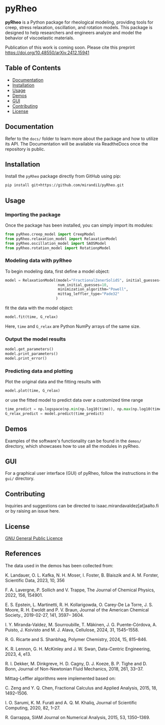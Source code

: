 # pyRheo

**pyRheo** is a Python package for rheological modeling, providing tools for creep, stress relaxation, oscillation, and rotation models. This package is designed to help researchers and engineers analyze and model the behavior of viscoelastic materials.

Publication of this work is coming soon. Please cite this preprint https://doi.org/10.48550/arXiv.2412.15941

## Table of Contents
- [Documentation](#documentation)
- [Installation](#installation)
- [Usage](#usage)
- [Demos](#demos)
- [GUI](#gui)
- [Contributing](#contributing)
- [License](#license)

## Documentation
Refer to the `docs/` folder to learn more about the package and how to utilize its API. The Documentation will be available via ReadtheDocs once the repository is public.


## Installation

Install the `pyRheo` package directly from GitHub using pip:

```sh
pip install git+https://github.com/mirandi1/pyRheo.git
```

## Usage
### Importing the package
Once the package has been installed, you can simply import its modules:

```python
from pyRheo.creep_model import CreepModel
from pyRheo.relaxation_model import RelaxationModel
from pyRheo.oscillation_model import SAOSModel
from pyRheo.rotation_model import RotationpModel
```

### Modeling data with pyRheo
To begin modeling data, first define a model object:

```python
model = RelaxationModel(model="FractionalZenerSolidS", initial_guesses="random", 
                        num_initial_guesses=10, 
                        minimization_algorithm="Powell", 
                        mittag_leffler_type="Pade32"
                       )
```

fit the data with the model object:

```python
model.fit(time, G_relax)
```

Here, `time` and `G_relax` are Python NumPy arrays of the same size.

### Output the model results

```python
model.get_parameters()
model.print_parameters()
model.print_error()
```

### Predicting data and plotting
Plot the original data and the fitting results with 
```python
model.plot(time, G_relax)
```

or use the fitted model to predict data over a customized time range

```python
time_predict = np.logspace(np.min(np.log10(time)), np.max(np.log10(time)), 100)
G_relax_predict = model.predict(time_predict)
```

## Demos
Examples of the software's functionality can be found in the `demos/` directory, which showcases how to use all the modules in pyRheo.

## GUI
For a graphical user interface  (GUI) of pyRheo, follow the instructions in the `gui/` directory.

## Contributing
Inquiries and suggestions can be directed to isaac.mirandavaldez[at]aalto.fi or by raising an issue here.

## License
[GNU General Public Licence](https://choosealicense.com/licenses/gpl-3.0/)

## References
The data used in the demos has been collected from:

K. Landauer, O. L. Kafka, N. H. Moser, I. Foster, B. Blaiszik and A. M. Forster, Scientific Data, 2023, 10, 356

F. A. Lavergne, P. Sollich and V. Trappe, The Journal of Chemical Physics, 2022, 156, 154901.

E. S. Epstein, L. Martinetti, R. H. Kollarigowda, O. Carey-De La Torre, J. S. Moore, R. H. Ewoldt and P. V. Braun, Journal of the American Chemical Society., 2019-02-27, 141, 3597–
3604.

I. Y. Miranda-Valdez, M. Sourroubille, T. Mäkinen, J. G. Puente-Córdova, A. Puisto, J. Koivisto and M. J. Alava, Cellulose, 2024, 31, 1545–1558.

R. G. Ricarte and S. Shanbhag, Polymer Chemistry, 2024, 15, 815–846.

K. R. Lennon, G. H. McKinley and J. W. Swan, Data-Centric Engineering, 2023, 4, e13.

R. I. Dekker, M. Dinkgreve, H. D. Cagny, D. J. Koeze, B. P. Tighe and D. Bonn, Journal of Non-Newtonian Fluid Mechanics, 2018, 261, 33–37.


Mittag-Leffler algorithms were implemented based on:

C. Zeng and Y. Q. Chen, Fractional Calculus and Applied Analysis, 2015, 18, 1492–1506.

I. O. Sarumi, K. M. Furati and A. Q. M. Khaliq, Journal of Scientific Computing, 2020, 82,
1–27.

R. Garrappa, SIAM Journal on Numerical Analysis, 2015, 53, 1350–1369.

